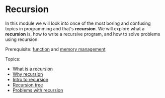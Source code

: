 # Recursion

In this module we will look into once of the most boring and confusing topics in programming and that's **recursion**. We will explore what a **recursion** is, how to write a recursive program, and how to solve problems using recursion. 

Prerequisite: [function]() and [memory management]()

Topics:

* [What is a recursion]()
* [Why recursion]()
* [Intro to recursion]()
* [Recursion tree]()
* [Problems with recursion]()


